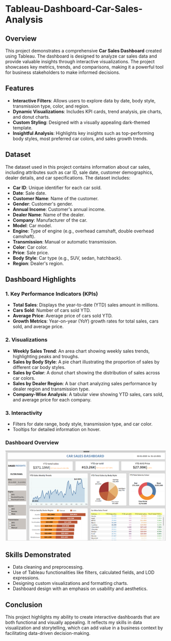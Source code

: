 # Tableau-Dashboard-Car-Sales-Analysis
## Overview
This project demonstrates a comprehensive **Car Sales Dashboard** created using Tableau. The dashboard is designed to analyze car sales data and provide valuable insights through interactive visualizations. The project showcases key metrics, trends, and comparisons, making it a powerful tool for business stakeholders to make informed decisions.

## Features
- **Interactive Filters**: Allows users to explore data by date, body style, transmission type, color, and region.
- **Dynamic Visualizations**: Includes KPI cards, trend analysis, pie charts, and donut charts.
- **Custom Styling**: Designed with a visually appealing dark-themed template.
- **Insightful Analysis**: Highlights key insights such as top-performing body styles, most preferred car colors, and sales growth trends.

## Dataset
The dataset used in this project contains information about car sales, including attributes such as car ID, sale date, customer demographics, dealer details, and car specifications. The dataset includes:
- **Car ID**: Unique identifier for each car sold.
- **Date**: Sale date.
- **Customer Name**: Name of the customer.
- **Gender**: Customer's gender.
- **Annual Income**: Customer's annual income.
- **Dealer Name**: Name of the dealer.
- **Company**: Manufacturer of the car.
- **Model**: Car model.
- **Engine**: Type of engine (e.g., overhead camshaft, double overhead camshaft).
- **Transmission**: Manual or automatic transmission.
- **Color**: Car color.
- **Price**: Sale price.
- **Body Style**: Car type (e.g., SUV, sedan, hatchback).
- **Region**: Dealer's region.

## Dashboard Highlights
### 1. **Key Performance Indicators (KPIs)**
- **Total Sales**: Displays the year-to-date (YTD) sales amount in millions.
- **Cars Sold**: Number of cars sold YTD.
- **Average Price**: Average price of cars sold YTD.
- **Growth Metrics**: Year-on-year (YoY) growth rates for total sales, cars sold, and average price.

### 2. **Visualizations**
- **Weekly Sales Trend**: An area chart showing weekly sales trends, highlighting peaks and troughs.
- **Sales by Body Style**: A pie chart illustrating the proportion of sales by different car body styles.
- **Sales by Color**: A donut chart showing the distribution of sales across car colors.
- **Sales by Dealer Region**: A bar chart analyzing sales performance by dealer region and transmission type.
- **Company-Wise Analysis**: A tabular view showing YTD sales, cars sold, and average price for each company.

### 3. **Interactivity**
- Filters for date range, body style, transmission type, and car color.
- Tooltips for detailed information on hover.

### Dashboard Overview
![Dashboard Screenshot](https://github.com/vg00360/Tableau-Dashboard-Car-Sales-Analysis/blob/main/Screenshot%20of%20Dashboard.png)


## Skills Demonstrated
- Data cleaning and preprocessing.
- Use of Tableau functionalities like filters, calculated fields, and LOD expressions.
- Designing custom visualizations and formatting charts.
- Dashboard design with an emphasis on usability and aesthetics.

## Conclusion
This project highlights my ability to create interactive dashboards that are both functional and visually appealing. It reflects my skills in data visualization and storytelling, which can add value in a business context by facilitating data-driven decision-making.
